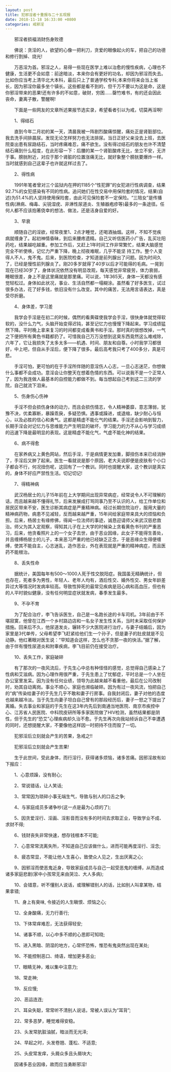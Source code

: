 ```yaml
---
layout: post
title: 犯邪淫者十重报与二十五现报
date: 2018-11-18 16:33:00 +0800
categories: 戒邪淫
---
```


　　邪淫者损福消财伤身败德
　　佛说：贪淫的人，欲望的心像一把利刀，贪爱的眼像起火的车，把自己的功德和修行割掉、烧光!
　　万恶淫为首。邪淫之人，易得一些现在医学上难以治愈的慢性疾病，心理也不健康，生活更不会如意：前途暗淡，本来你会有更好的功名，却因为邪淫而失去。比如你应当考上清华北大本科，最后只上了普通学校专科;本来你将来会当上省长，因为邪淫你最多坐个镇长。这些都是看不到的，但千万不要以为这是命，这是你邪淫带来的恶果!还有许多的不如意，破财，穷困……罄竹难书，有的还会因此丧命，妻离子散，警醒啊!
　　下面是一些网友的文章所述果报节选实录，希望看者引以为戒，切莫再淫啊!
　　1、得结石
　　直到今年二月初的某一天，清晨我被一阵剧烈酸痛惊醒，痛处正是肾脏部位。我去洗手间排晨尿。发现无论怎样努力也无法排尿。当日正好父亲没去上班，去医院查出患有尿路结石，当时疼痛难忍，痛不欲生。没有得过结石的朋友也许不清楚结石痛到什么程度，在此形容一下：后腰的某一个肾脏酸疼无比，坐立不安，无济于事。膀胱附近，对应于那个肾脏的位置涨痛无比，就好象整个膀胱要爆炸一样。当时就感到自己这辈子也许就这样过去了。
　　2、得性病
　　1991年笔者曾对三个监狱内在押的1185个“性犯罪”的女犯进行性病调查，结果92.7%的女犯感染有不同的性病。追问她们在性交易中用保险套的情况，结果(自述)为51.4%的人坚持使用保险套，由此可见保险套不一定保险。“三陪女”是传播性病(淋病、梅毒、尖锐湿疣、非淋性尿道炎、生殖器疱疹等)最多的一条途径。任何人都不应该抱著侥幸的想法、做法，还是洁身自爱的好。
　　3、早衰
　　顺随自己的淫欲，经常夜里1、2点才睡觉，还喝酒抽烟。这样，不知不觉疾病就缠身了。起初神情昏昧，到后来腰疼遗精。自己又听信医药小广告，乱买壮阳药吃，结果越吃越重。参加工作后，又赶上1年时间工作非常繁忙，结果大脑感觉完全不听使唤，记忆力严重下降，晚上彻夜难眠，几乎不能坚 持工作。整个人变得人不人，鬼不鬼。后来，到医院检查，才知道是前列腺出了问题。因为时间久了，已经是慢性前列腺炎了。刚20多岁就得了40岁以后才可能得的毛病。一晃到现在已经30岁了，身体状况依然没有明显改观，每天感觉非常疲劳，体力衰弱，睡眠很差，身上不是这里痛就是那里痛。可以说，1年365天，身体一天都没有感觉轻松过。身体如此状况，事业、生活自然都一塌糊涂。虽然看了好多医生，试过很多办法，花了好多钱，依旧没有什么改变。其中的痛苦，无法用言语表达，真是受尽折磨。
　　4、身体差，学习差
　　我学会手淫是在初二的时候，偶然的看黄碟使我学会手淫，很快身体就觉得软软的，没什么力气，头脑开始变得迟钝，甚至记忆力也慢慢下降起来。学习成绩猛然下降。平时晚上拿来复习的时间都变成看黄书和手淫。那时真的很想改掉，一气之下便把所有黄色书籍都扔了。可惜我自己万万没想到这臭东西竟然这么难戒除，六年了，它让我损失了太多太多——机遇、时间、朋友和自尊。小时我学习都很好，中上吧，但自从手淫后，便下降了很多。最后高考我只考了400多分，真是可悲。
　　手淫可怕，更可怕的在于手淫所伴随的意淫伤人心志，一旦心志迷茫，你想做什么事都不会成功。意淫会让你整天在想着色情的东西。可以说我不是一个正常人了，因为我连做人最基本的自控能力都做不到。每当想起自己考到这二三流的学院，自己就流下泪来。
　　5、伤身伤心伤神
　　手淫不但会损伤身体的动力，而且会损伤情志，令人精神萎靡，意志薄弱，犹豫不决，优柔寡断，暴躁乖戾，多疑恐惧。遇事或躁进，或退缩，缺少耐心与恒心，以及必胜的信心和勇气。这都是精虚不能化气的结果。手淫还会影响到智力，长期手淫会对记忆力与思维能力产生明显的破坏，学习能力的力不从心与学习成绩的迅速下降是最明显的表现。这是精虚不能化气，气虚不能化神的结果。
　　6、病不得愈
　　在家养病又上黄色网站，然后手淫，于是病情更发加重，脚扭伤本来已经消肿了，手淫后又肿了起来。医生一看就说是那个原因，老大夫说即便是皮肤有个小口子都会不行，何况扭伤呢，这回有了一个教训。同时也提醒大家，这个教训是真实的，身体不好应严禁性生活。切记切记!
　　7、得精神病
　　武汉杨居士的儿子15年前在上大学期间出现异常病症，经常说令人不可理解的话，而且越来越不懂得礼节，后来发展成打骂同事乃至不认识的人，给工作单位和居民区带来不安，医生诊断其病症是严重精神病。经过长期住院治疗，服用大量的精神病药物，病患不见减轻，反而越来越严重，15年间给家庭带来具大的烦恼和负担。后来，杨居士有缘修佛，得闻一位法师的事迹，诚恳迎请师父来武汉慈悲救治。师父为其入定观察，得知其儿子在上大学的时候染上贪看黄色书刊的严重恶习，后来，他贪看照片上的一个女子去世，由于恶业因缘，此女子不能得生善处，并且缠缚杨居士的儿子，本来恶习严重的他已经缺乏正念，于是恶缘众生得便缠缚，使其不能自主，心志迷乱，造作恶业，外在表现就是严重的精神病症，而且医药不能根治。
　　8、丢失性命
　　据统计，美国每年有500～1000人死于性交脱阳症。我国虽无精确统计，但也存在，死者多为男性，年轻人、老年人均有，酒后性交、婚外性交、男女年龄差异过大等情况时发病率较高。导致性猝死的最常见疾病是冠心病和高血压，但也有的人平时貌似健康，没有任何明显症状就发病，春季发生最多。
　　9、不孕不育
　　为了配合治疗，李飞告诉医生，自己是一名跑长途的卡车司机。3年前由于不堪寂寞，他曾在江西一个乡村路边店和一名女子发生性关系，当时未采取任何保护措施。回来后不久，他尿道发炎，辗转不少大医院进行治疗。与妻子结婚后，因为家里是3代单传，父母希望李飞赶紧给他们生一个孙子，但是妻子的肚皮就是不见动静。他红著眼对医生说：“早知道会这样，怎么也不贪那一夜的快活。”据了解，由于伴有慢性尿道炎和附睾疾病，李飞目前仍在接受治疗。
　　10、丢失工作，家庭破碎
　　有了那次的一夜风流后，于先生心中总有种怪怪的感觉，总觉得自己感染上了性病和艾滋病。因为心理作用很严重，于先生患上了忧郁症，平时总是一个人坐在办公室里发呆。因为没有任何业绩，领导为此越来越不看重他，最后在公司改制时，劝其自动离岗。事业不顺心，家庭也濒临破碎。因为有过一夜风流，怕把自己的“病”传染给妻子的于先生几乎不敢和妻子行房事。自我封闭后，妻子对他的态度也越来越冷淡。当于先生向妻子坦白自己曾有的那段经历后，妻子一怒之下提出了离婚。失去事业和家庭的于先生在这3年内先后到南通当地医院、南京市疾控中心、江苏省人民医院、中科院皮研所等多家医院做了HIV检测，虽然结果都是阴性，但于先生的“恐艾”心理疾病却久治不愈。于先生再次向我站倾诉自己不幸遭遇的同时，还想提醒大家，不要像他这样因一时把持不住而毁了一切。
　　犯邪淫后立刻就会产生的苦果，急戒之!!
　　犯邪淫后立刻就会产生苦果!
　　生于此世间，受此身体，而行淫行，获得诸多烦恼，诸多苦痛。因邪淫故有如下报应：
　　1、心意烦躁，没有耐心;
　　2、常说错话，让人笑话;
　　3、常常因为琐碎小事无端生气，导致与别人的口舌之争;
　　4、与家庭成员多诸争吵(这一点是最为心烦的了);
　　5、因贪爱淫行、淫画、淫影音而没有多的时间去求取正业，导致学业不成、求财不得;
　　6、钱财丧失非常快速，想存钱根本不可能;
　　7、心意常常流离失所，不知道自己应该做什么，进而可能再度淫行、淫念;
　　8、疲态常显，不能让他人生喜心，致使众人见之，生出厌离之心;
　　9、因邪淫而使恶鬼近身，导致家庭成员与自己一起受恶鬼的缠缚，从而造成诸多家庭悲剧(家中小孩常无来由哭泣、大人多病);
　　10、会错意，听不懂别人说话，或理解错别人的话，比如别人叫拿某物，结果拿错;
　　11、身上有臭味, 令接近的人生瞋恨、烦恼之心;
　　12、全身酸痛，无力行善行;
　　13、下体常痒难忍，无法获得轻安;
　　14、诸事不顺，以心中多不顺的心思即可知晓;
　　15、进入黑暗、阴湿的地方，心常怀恐怖，惟恐有鬼突然出现在某处;
　　16、不能控制恶口、绮语，增加更多恶业;
　　17、眼睛无神，难以集中注意力;
　　18、常走神;
　　19、反应慢;
　　20、恶运连连;
　　21、耳朵失聪，常常听不清别人说话，常被人误认为“耳背”;
　　22、常多恶梦，睡觉难得安稳。
　　23、头发常肮脏油腻，暗淡而无光泽;
　　24、早起之时，头发卷翘、蓬松、不适意;
　　25、头皮常发痒，头屑众多且头屑块大;
　　因诸多恶业因缘，故而应当勇断邪淫!